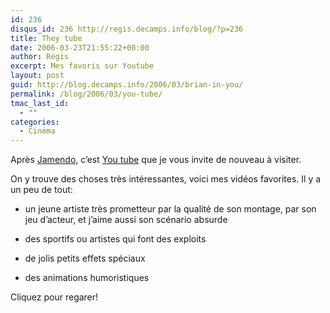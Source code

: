 ```yaml
---
id: 236
disqus_id: 236 http://regis.decamps.info/blog/?p=236
title: They tube
date: 2006-03-23T21:55:22+00:00
author: Régis
excerpt: Mes favoris sur Youtube
layout: post
guid: http://blog.decamps.info/2006/03/brian-in-you/
permalink: /blog/2006/03/you-tube/
tmac_last_id:
  - ""
categories:
  - Cinéma
---
```

Après [Jamendo](http://www.jamendo.com/), c’est [You tube](http://www.youtube.com/) que je vous invite de nouveau à visiter.

On y trouve des choses très intéressantes, voici mes vidéos favorites. Il y a un peu de tout:

* un jeune artiste très prometteur par la qualité de son montage, par son jeu d’acteur, et j’aime aussi son scénario absurde
  
* des sportifs ou artistes qui font des exploits
  
* de jolis petits effets spéciaux
  
* des animations humoristiques

Cliquez pour regarer!
